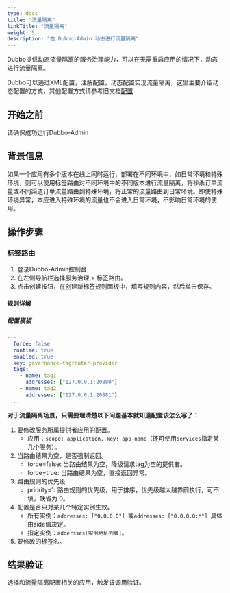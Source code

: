 ```yaml
---
type: docs
title: "流量隔离"
linkTitle: "流量隔离"
weight: 5
description: "在 Dubbo-Admin 动态进行流量隔离"
---
```


Dubbo提供动态流量隔离的服务治理能力，可以在无需重启应用的情况下，动态进行流量隔离。

Dubbo可以通过XML配置，注解配置，动态配置实现流量隔离，这里主要介绍动态配置的方式，其他配置方式请参考旧文档[配置](/zh-cn/docsv2.7/user/configuration/)

## 开始之前

请确保成功运行Dubbo-Admin

## 背景信息

如果一个应用有多个版本在线上同时运行，部署在不同环境中，如日常环境和特殊环境，则可以使用标签路由对不同环境中的不同版本进行流量隔离，将秒杀订单流量或不同渠道订单流量路由到特殊环境，将正常的流量路由到日常环境。即使特殊环境异常，本应进入特殊环境的流量也不会进入日常环境，不影响日常环境的使用。


## 操作步骤

### 标签路由

1. 登录Dubbo-Admin控制台
2. 在左侧导航栏选择服务治理 > 标签路由。
3. 点击创建按钮，在创建新标签规则面板中，填写规则内容，然后单击保存。

#### 规则详解

##### 配置模板

```yaml
---
  force: false
  runtime: true
  enabled: true
  key: governance-tagrouter-provider
  tags:
    - name: tag1
      addresses: ["127.0.0.1:20880"]
    - name: tag2
      addresses: ["127.0.0.1:20881"]
 ...
```

**对于流量隔离场景，只需要理清楚以下问题基本就知道配置该怎么写了：**

1. 要修改服务所属提供者应用的配置。
   - 应用：`scope: application, key: app-name`（还可使用`services`指定某几个服务）。
2. 当路由结果为空，是否强制返回。
   - force=false: 当路由结果为空，降级请求tag为空的提供者。
   - force=true: 当路由结果为空，直接返回异常。
3. 路由规则的优先级
   - priority=1: 路由规则的优先级，用于排序，优先级越大越靠前执行，可不填，缺省为 0。
4. 配置是否只对某几个特定实例生效。
   - 所有实例：`addresses: ["0.0.0.0"] `或`addresses: ["0.0.0.0:*"] `具体由side值决定。
   - 指定实例：`addersses[实例地址列表]`。
5. 要修改的标签名。

## 结果验证
选择和流量隔离配置相关的应用，触发该调用验证。
